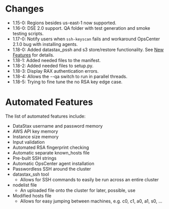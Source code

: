 Changes
=======

* 1.15-0: Regions besides us-east-1 now supported.
* 1.16-0: DSE 2.0 support. QA folder with test generation
and smoke testing scripts.
* 1.17-0: Notify users when `ssh-keyscan` fails and workaround
OpsCenter 2.1.0 bug with installing agents.
* 1.18-0: Added datastax_pssh and s3 store/restore functionality.
See [New Features](https://github.com/joaquincasares/cassandralauncher/tree/master/docs/new_features.md) for details.
* 1.18-1: Added needed files to the manifest.
* 1.18-2: Added needed files to setup.py.
* 1.18-3: Display RAX authentication errors.
* 1.18-4: Allows the --qa switch to run in parallel threads.
* 1.18-5: Trying to fine tune the no RSA key edge case.

Automated Features
==================

The list of automated features include:

* DataStax username and password memory
* AWS API key memory
* Instance size memory
* Input validation
* Automated RSA fingerprint checking
* Automatic separate known_hosts file
* Pre-built SSH strings
* Automatic OpsCenter agent installation
* Passwordless SSH around the cluster
* datastax_ssh tool
  * Allows for SSH commands to easily be run across an entire cluster
* nodelist file
  * An uploaded file onto the cluster for later, possible, use
* Modified hosts file
  * Allows for easy jumping between machines, e.g. c0, c1, a0, a1, s0, ...

